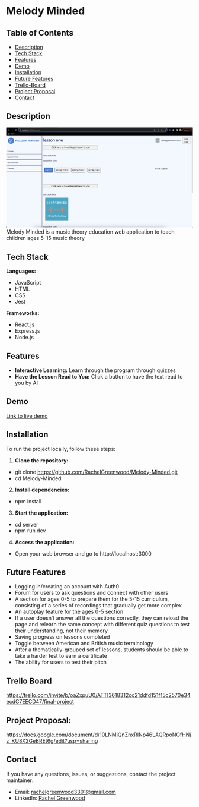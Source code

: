 # Melody Minded

## Table of Contents
- [Description](#description)
- [Tech Stack](#tech-stack)
- [Features](#features)
- [Demo](#demo)
- [Installation](#installation)
- [Future Features](#future-features)
- [Trello-Board](#trello-board)
- [Project Proposal](#project-proposal)
- [Contact](#contact)

## Description
![Photo of Melody Minded](<Project Photo.png>)
Melody Minded is a music theory education web application to teach children ages 5-15 music theory

## Tech Stack
**Languages:**
- JavaScript
- HTML
- CSS
- Jest

**Frameworks:**
- React.js
- Express.js
- Node.js

## Features
- **Interactive Learning:** Learn through the program through quizzes
- **Have the Lesson Read to You:** Click a button to have the text read to you by AI

## Demo
[Link to live demo](https://server-eavm.onrender.com)

## Installation
To run the project locally, follow these steps:

1. **Clone the repository:**
- git clone https://github.com/RachelGreenwood/Melody-Minded.git
- cd Melody-Minded

2. **Install dependencies:**
- npm install

3. **Start the application:**
- cd server
- npm run dev

4. **Access the application:**
- Open your web browser and go to http://localhost:3000

## Future Features
- Logging in/creating an account with Auth0
- Forum for users to ask questions and connect with other users
- A section for ages 0-5 to prepare them for the 5-15 curriculum, consisting of a series of recordings that gradually get more complex
- An autoplay feature for the ages 0-5 section
- If a user doesn’t answer all the questions correctly, they can reload the page and relearn the same concept with different quiz questions to test their understanding, not their memory
- Saving progress on lessons completed
- Toggle between American and British music terminology
- After a thematically-grouped set of lessons, students should be able to take a harder test to earn a certificate
- The ability for users to test their pitch


## Trello Board
https://trello.com/invite/b/oaZxpuU0/ATTI3618312cc21ddfd151f15c2570e34ecdC7EECD47/final-project

## Project Proposal:
https://docs.google.com/document/d/10LNMiQnZnxRINp46LAQRpoNGfHNjz_KU8X2GeBREt6g/edit?usp=sharing

## Contact
If you have any questions, issues, or suggestions, contact the project maintainer:
- Email: [rachelgreenwood3301@gmail.com](mailto:rachelgreenwood3301@gmail.com)
- LinkedIn: [Rachel Greenwood](https://www.linkedin.com/in/rachel-greenwood3301/)
